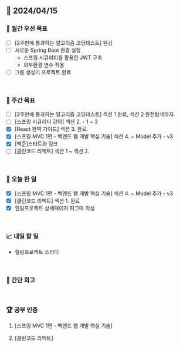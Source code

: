 ## 📅 2024/04/15

### 🚀 월간 우선 목표

- [ ] [2주만에 통과하는 알고리즘 코딩테스트] 완강
- [ ] 새로운 Spring Boot 환경 설정
  - 스프링 시큐리티를 활용한 JWT 구축
  - 외부환경 변수 적용
- [ ] 그룹 생성기 프로젝트 완료

<br />

### 👏 주간 목표

- [ ] [2주만에 통과하는 알고리즘 코딩테스트] 섹션 1 완료, 섹션 2 완전탐색까지.
- [ ] [스프링 시큐리티 강의] 섹션 2. - 1 ~ 3
- [x] [React 완벽 가이드] 섹션 3. 완료.
- [x] [스프링 MVC 1편 - 백엔드 웹 개발 핵심 기술] 섹션 4. ~ Model 추가 - v3
- [x] [백준]스타트와 링크
- [ ] [클린코드 리액트] 섹션 1 ~ 섹션 2.

<br />

### 💯 오늘 한 일

- [x] [스프링 MVC 1편 - 백엔드 웹 개발 핵심 기술] 섹션 4. ~ Model 추가 - v3
- [x] [클린코드 리액트] 섹션 1. 완료
- [x] 힐링프로젝트 상세페이지 피그마 작성

<br />

### 📈 내일 할 일

- 힐링프로젝트 스터디

<br />

### 🤔 간단 회고

<br />

### 🏆 공부 인증

1. [스프링 MVC 1편 - 백엔드 웹 개발 핵심 기술]

2. [클린코드 리액트]
